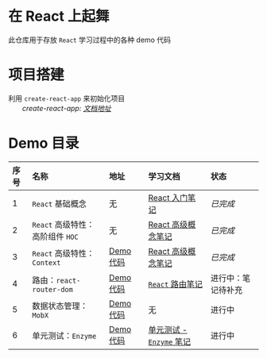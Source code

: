 # 在 React 上起舞
  此仓库用于存放 `React` 学习过程中的各种 demo 代码

# 项目搭建
  利用 `create-react-app` 来初始化项目  
_&emsp;&emsp;create-react-app: [文档地址](https://www.html.cn/create-react-app/docs/getting-started/)_
 
# Demo 目录
| 序号 | 名称 | 地址 | 学习文档 | 状态 |
| :- | :- | :- | :- | :- |
| 1 | `React` 基础概念 | 无 | [React 入门笔记](http://note.youdao.com/noteshare?id=8545e08c365c3c9984166dbbf7f98725) | _已完成_ |
| 2 | `React` 高级特性：高阶组件 `HOC` | 无 | [React 高级概念笔记](http://note.youdao.com/noteshare?id=45cd8c8fe3436158bade7d888af630b8) | _已完成_ |
| 3 | `React` 高级特性：`Context` | [Demo 代码](https://github.com/beblueblue/danceOnReact/tree/master/src/pages/contextDemo) | [React 高级概念笔记](http://note.youdao.com/noteshare?id=45cd8c8fe3436158bade7d888af630b8) | _已完成_ |
| 4 | 路由：`react-router-dom` | [Demo 代码](https://github.com/beblueblue/danceOnReact/tree/master/src/pages/routeDemo) | [`React` 路由笔记](http://note.youdao.com/noteshare?id=4fbc5e42a19d359b23e1d295b647f5c5) | 进行中：笔记待补充 |
| 5 | 数据状态管理：`MobX` | [Demo 代码](https://github.com/beblueblue/danceOnReact/tree/master/src/pages/mobxDemo) | 无 | 进行中 |
| 6 | 单元测试：`Enzyme` | [Demo 代码](https://github.com/beblueblue/danceOnReact/tree/master/src/pages/priceDemo) | [单元测试 - `Enzyme` 笔记](http://note.youdao.com/noteshare?id=84e434ccb86be0cac49869da8f786054) | 进行中 |

